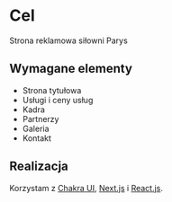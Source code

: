 # Cel
Strona reklamowa siłowni Parys

## Wymagane elementy

* Strona tytułowa
* Usługi i ceny usług
* Kadra
* Partnerzy
* Galeria
* Kontakt

## Realizacja

Korzystam z [Chakra UI](https://chakra-ui.com/), [Next.js](https://nextjs.org/) i [React.js](https://reactjs.org/).

